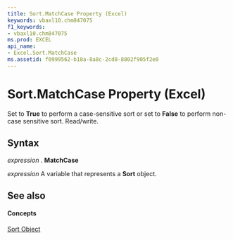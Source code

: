 ```yaml
---
title: Sort.MatchCase Property (Excel)
keywords: vbaxl10.chm847075
f1_keywords:
- vbaxl10.chm847075
ms.prod: EXCEL
api_name:
- Excel.Sort.MatchCase
ms.assetid: f0999562-b18a-8a8c-2cd8-8802f905f2e0
---
```



# Sort.MatchCase Property (Excel)

Set to  **True** to perform a case-sensitive sort or set to **False** to perform non-case sensitive sort. Read/write.


## Syntax

 _expression_ . **MatchCase**

 _expression_ A variable that represents a **Sort** object.


## See also


#### Concepts


[Sort Object](sort-object-excel.md)

